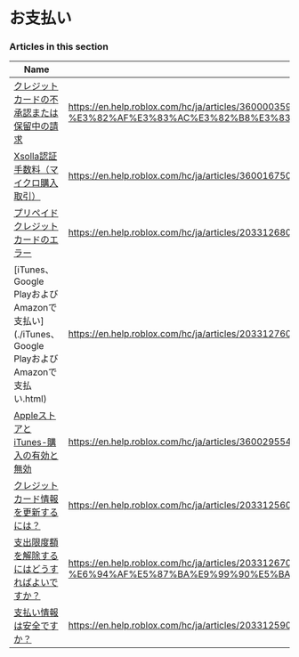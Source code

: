 # お支払い  
### Articles in this section
Name|URL
-|-
[クレジットカードの不承認または保留中の請求](./クレジットカードの不承認または保留中の請求.html) |https://en.help.roblox.com/hc/ja/articles/360000359923-%E3%82%AF%E3%83%AC%E3%82%B8%E3%83%83%E3%83%88%E3%82%AB%E3%83%BC%E3%83%89%E3%81%AE%E4%B8%8D%E6%89%BF%E8%AA%8D%E3%81%BE%E3%81%9F%E3%81%AF%E4%BF%9D%E7%95%99%E4%B8%AD%E3%81%AE%E8%AB%8B%E6%B1%82
[Xsolla認証手数料（マイクロ購入取引）](./Xsolla認証手数料（マイクロ購入取引）.html) |https://en.help.roblox.com/hc/ja/articles/360016750311-Xsolla%E8%AA%8D%E8%A8%BC%E6%89%8B%E6%95%B0%E6%96%99-%E3%83%9E%E3%82%A4%E3%82%AF%E3%83%AD%E8%B3%BC%E5%85%A5%E5%8F%96%E5%BC%95-
[プリペイドクレジットカードのエラー](./プリペイドクレジットカードのエラー.html) |https://en.help.roblox.com/hc/ja/articles/203312680-%E3%83%97%E3%83%AA%E3%83%9A%E3%82%A4%E3%83%89%E3%82%AF%E3%83%AC%E3%82%B8%E3%83%83%E3%83%88%E3%82%AB%E3%83%BC%E3%83%89%E3%81%AE%E3%82%A8%E3%83%A9%E3%83%BC
[iTunes、Google PlayおよびAmazonで支払い](./iTunes、Google PlayおよびAmazonで支払い.html) |https://en.help.roblox.com/hc/ja/articles/203312760-iTunes-Google-Play%E3%81%8A%E3%82%88%E3%81%B3Amazon%E3%81%A7%E6%94%AF%E6%89%95%E3%81%84
[AppleストアとiTunes-購入の有効と無効](./AppleストアとiTunes-購入の有効と無効.html) |https://en.help.roblox.com/hc/ja/articles/360029554512-Apple%E3%82%B9%E3%83%88%E3%82%A2%E3%81%A8iTunes-%E8%B3%BC%E5%85%A5%E3%81%AE%E6%9C%89%E5%8A%B9%E3%81%A8%E7%84%A1%E5%8A%B9
[クレジットカード情報を更新するには？](./クレジットカード情報を更新するには？.html) |https://en.help.roblox.com/hc/ja/articles/203312560-%E3%82%AF%E3%83%AC%E3%82%B8%E3%83%83%E3%83%88%E3%82%AB%E3%83%BC%E3%83%89%E6%83%85%E5%A0%B1%E3%82%92%E6%9B%B4%E6%96%B0%E3%81%99%E3%82%8B%E3%81%AB%E3%81%AF-
[支出限度額を解除するにはどうすればよいですか？](./支出限度額を解除するにはどうすればよいですか？.html) |https://en.help.roblox.com/hc/ja/articles/203312670-%E6%94%AF%E5%87%BA%E9%99%90%E5%BA%A6%E9%A1%8D%E3%82%92%E8%A7%A3%E9%99%A4%E3%81%99%E3%82%8B%E3%81%AB%E3%81%AF%E3%81%A9%E3%81%86%E3%81%99%E3%82%8C%E3%81%B0%E3%82%88%E3%81%84%E3%81%A7%E3%81%99%E3%81%8B-
[支払い情報は安全ですか？](./支払い情報は安全ですか？.html) |https://en.help.roblox.com/hc/ja/articles/203312590-%E6%94%AF%E6%89%95%E3%81%84%E6%83%85%E5%A0%B1%E3%81%AF%E5%AE%89%E5%85%A8%E3%81%A7%E3%81%99%E3%81%8B-